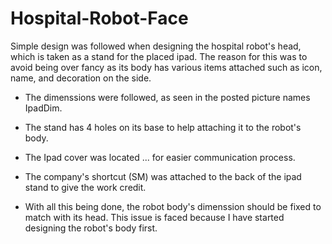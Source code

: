 # Hospital-Robot-Face

Simple design was followed when designing the hospital robot's head, which is taken as a stand for the placed ipad. The reason for this was to avoid being over fancy as its body has various items attached such as icon, name, and decoration on the side. 

* The dimenssions were followed, as seen in the posted picture names IpadDim. 
* The stand has 4 holes on its base to help attaching it to the robot's body. 
* The Ipad cover was located ... for easier communication process. 
* The company's shortcut (SM) was attached to the back of the ipad stand to give the work credit. 




* With all this being done, the robot body's dimenssion should be fixed to match with its head. This issue is faced because I have started designing the robot's body first. 
